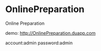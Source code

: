 OnlinePreparation
=================

Online Preparation

demo: http://OnlinePreparation.duapp.com

account:admin
password:admin
